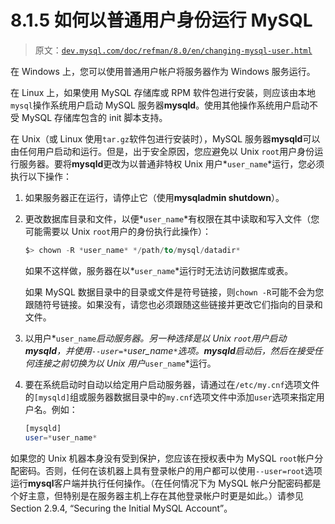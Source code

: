 # 8.1.5 如何以普通用户身份运行 MySQL

> 原文：[`dev.mysql.com/doc/refman/8.0/en/changing-mysql-user.html`](https://dev.mysql.com/doc/refman/8.0/en/changing-mysql-user.html)

在 Windows 上，您可以使用普通用户帐户将服务器作为 Windows 服务运行。

在 Linux 上，如果使用 MySQL 存储库或 RPM 软件包进行安装，则应该由本地`mysql`操作系统用户启动 MySQL 服务器**mysqld**。使用其他操作系统用户启动不受 MySQL 存储库包含的 init 脚本支持。

在 Unix（或 Linux 使用`tar.gz`软件包进行安装时），MySQL 服务器**mysqld**可以由任何用户启动和运行。但是，出于安全原因，您应避免以 Unix `root`用户身份运行服务器。要将**mysqld**更改为以普通非特权 Unix 用户*`user_name`*运行，您必须执行以下操作：

1.  如果服务器正在运行，请停止它（使用**mysqladmin shutdown**）。

1.  更改数据库目录和文件，以便*`user_name`*有权限在其中读取和写入文件（您可能需要以 Unix `root`用户的身份执行此操作）：

    ```sql
    $> chown -R *user_name* */path/to/mysql/datadir*
    ```

    如果不这样做，服务器在以*`user_name`*运行时无法访问数据库或表。

    如果 MySQL 数据目录中的目录或文件是符号链接，则`chown -R`可能不会为您跟随符号链接。如果没有，请您也必须跟随这些链接并更改它们指向的目录和文件。

1.  以用户*`user_name`*启动服务器。另一种选择是以 Unix `root`用户启动**mysqld**，并使用`--user=*`user_name`*`选项。**mysqld**启动后，然后在接受任何连接之前切换为以 Unix 用户*`user_name`*运行。

1.  要在系统启动时自动以给定用户启动服务器，请通过在`/etc/my.cnf`选项文件的`[mysqld]`组或服务器数据目录中的`my.cnf`选项文件中添加`user`选项来指定用户名。例如：

    ```sql
    [mysqld]
    user=*user_name*
    ```

如果您的 Unix 机器本身没有受到保护，您应该在授权表中为 MySQL `root`帐户分配密码。否则，任何在该机器上具有登录帐户的用户都可以使用`--user=root`选项运行**mysql**客户端并执行任何操作。（在任何情况下为 MySQL 帐户分配密码都是个好主意，但特别是在服务器主机上存在其他登录帐户时更是如此。）请参见 Section 2.9.4, “Securing the Initial MySQL Account”。
